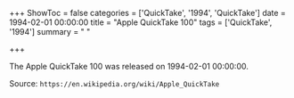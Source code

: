 +++
ShowToc = false
categories = ['QuickTake', '1994', 'QuickTake']
date = 1994-02-01 00:00:00
title = "Apple QuickTake 100"
tags = ['QuickTake', '1994']
summary = " "

+++

The Apple QuickTake 100 was released on 1994-02-01 00:00:00.

Source: `https://en.wikipedia.org/wiki/Apple_QuickTake`
